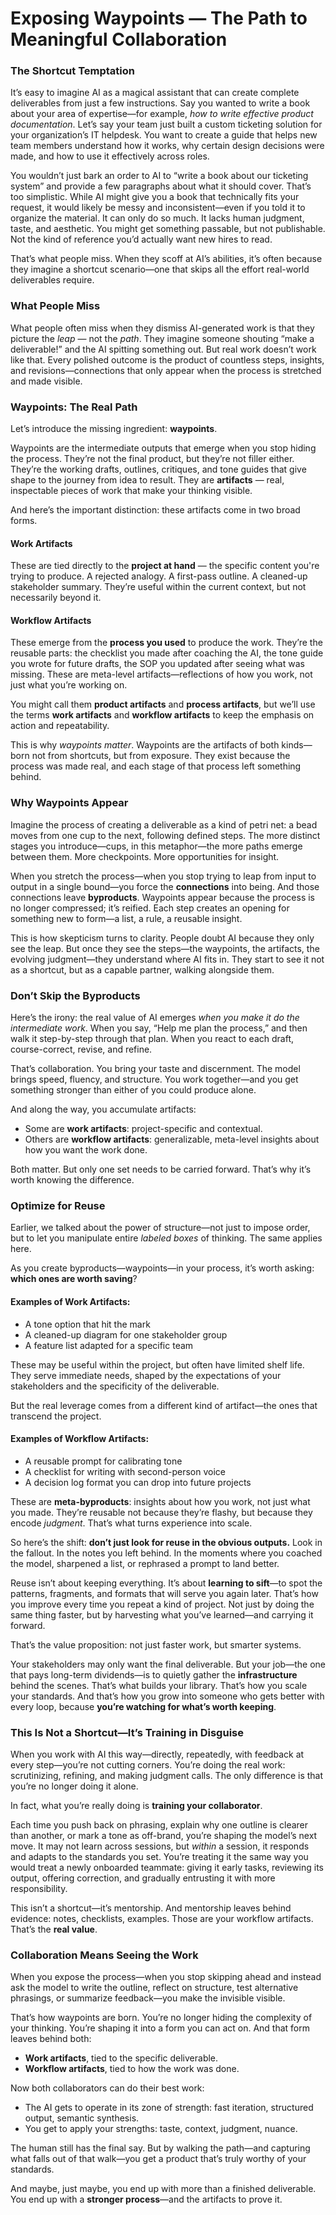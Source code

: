 # Exposing Waypoints — The Path to Meaningful Collaboration

### The Shortcut Temptation

It’s easy to imagine AI as a magical assistant that can create complete deliverables from just a few instructions. Say you wanted to write a book about your area of expertise—for example, *how to write effective product documentation*. Let’s say your team just built a custom ticketing solution for your organization’s IT helpdesk. You want to create a guide that helps new team members understand how it works, why certain design decisions were made, and how to use it effectively across roles.

You wouldn’t just bark an order to AI to “write a book about our ticketing system” and provide a few paragraphs about what it should cover. That’s too simplistic. While AI might give you a book that technically fits your request, it would likely be messy and inconsistent—even if you told it to organize the material. It can only do so much. It lacks human judgment, taste, and aesthetic. You might get something passable, but not publishable. Not the kind of reference you’d actually want new hires to read.

That’s what people miss. When they scoff at AI’s abilities, it’s often because they imagine a shortcut scenario—one that skips all the effort real-world deliverables require.

### What People Miss

What people often miss when they dismiss AI-generated work is that they picture the *leap* — not the *path*. They imagine someone shouting “make a deliverable!” and the AI spitting something out. But real work doesn’t work like that. Every polished outcome is the product of countless steps, insights, and revisions—connections that only appear when the process is stretched and made visible.

### Waypoints: The Real Path

Let’s introduce the missing ingredient: **waypoints**.

Waypoints are the intermediate outputs that emerge when you stop hiding the process. They’re not the final product, but they’re not filler either. They’re the working drafts, outlines, critiques, and tone guides that give shape to the journey from idea to result. They are **artifacts** — real, inspectable pieces of work that make your thinking visible.

And here’s the important distinction: these artifacts come in two broad forms.

#### **Work Artifacts**

These are tied directly to the **project at hand** — the specific content you're trying to produce. A rejected analogy. A first-pass outline. A cleaned-up stakeholder summary. They’re useful within the current context, but not necessarily beyond it.

#### **Workflow Artifacts**

These emerge from the **process you used** to produce the work. They’re the reusable parts: the checklist you made after coaching the AI, the tone guide you wrote for future drafts, the SOP you updated after seeing what was missing. These are meta-level artifacts—reflections of how you work, not just what you’re working on.

You might call them **product artifacts** and **process artifacts**, but we’ll use the terms **work artifacts** and **workflow artifacts** to keep the emphasis on action and repeatability.

This is why *waypoints matter*. Waypoints are the artifacts of both kinds—born not from shortcuts, but from exposure. They exist because the process was made real, and each stage of that process left something behind.

### Why Waypoints Appear

Imagine the process of creating a deliverable as a kind of petri net: a bead moves from one cup to the next, following defined steps. The more distinct stages you introduce—cups, in this metaphor—the more paths emerge between them. More checkpoints. More opportunities for insight.

When you stretch the process—when you stop trying to leap from input to output in a single bound—you force the **connections** into being. And those connections leave **byproducts**. Waypoints appear because the process is no longer compressed; it’s reified. Each step creates an opening for something new to form—a list, a rule, a reusable insight.

This is how skepticism turns to clarity. People doubt AI because they only see the leap. But once they see the steps—the waypoints, the artifacts, the evolving judgment—they understand where AI fits in. They start to see it not as a shortcut, but as a capable partner, walking alongside them.

### Don’t Skip the Byproducts

Here’s the irony: the real value of AI emerges *when you make it do the intermediate work*. When you say, “Help me plan the process,” and then walk it step-by-step through that plan. When you react to each draft, course-correct, revise, and refine.

That’s collaboration. You bring your taste and discernment. The model brings speed, fluency, and structure. You work together—and you get something stronger than either of you could produce alone.

And along the way, you accumulate artifacts:

* Some are **work artifacts**: project-specific and contextual.
* Others are **workflow artifacts**: generalizable, meta-level insights about how you want the work done.

Both matter. But only one set needs to be carried forward. That’s why it’s worth knowing the difference.

### Optimize for Reuse

Earlier, we talked about the power of structure—not just to impose order, but to let you manipulate entire *labeled boxes* of thinking. The same applies here.

As you create byproducts—waypoints—in your process, it’s worth asking: **which ones are worth saving**?

#### Examples of Work Artifacts:

* A tone option that hit the mark
* A cleaned-up diagram for one stakeholder group
* A feature list adapted for a specific team

These may be useful within the project, but often have limited shelf life. They serve immediate needs, shaped by the expectations of your stakeholders and the specificity of the deliverable.

But the real leverage comes from a different kind of artifact—the ones that transcend the project.

#### Examples of Workflow Artifacts:

* A reusable prompt for calibrating tone
* A checklist for writing with second-person voice
* A decision log format you can drop into future projects

These are **meta-byproducts**: insights about how you work, not just what you made. They’re reusable not because they’re flashy, but because they encode *judgment*. That’s what turns experience into scale.

So here’s the shift: **don’t just look for reuse in the obvious outputs.** Look in the fallout. In the notes you left behind. In the moments where you coached the model, sharpened a list, or rephrased a prompt to land better.

Reuse isn’t about keeping everything. It’s about **learning to sift**—to spot the patterns, fragments, and formats that will serve you again later. That’s how you improve every time you repeat a kind of project. Not just by doing the same thing faster, but by harvesting what you’ve learned—and carrying it forward.

That’s the value proposition: not just faster work, but smarter systems.

Your stakeholders may only want the final deliverable. But your job—the one that pays long-term dividends—is to quietly gather the **infrastructure** behind the scenes. That’s what builds your library. That’s how you scale your standards. And that’s how you grow into someone who gets better with every loop, because **you’re watching for what’s worth keeping**.

### This Is Not a Shortcut—It’s Training in Disguise

When you work with AI this way—directly, repeatedly, with feedback at every step—you’re not cutting corners. You’re doing the real work: scrutinizing, refining, and making judgment calls. The only difference is that you’re no longer doing it alone.

In fact, what you’re really doing is **training your collaborator**.

Each time you push back on phrasing, explain why one outline is clearer than another, or mark a tone as off-brand, you’re shaping the model’s next move. It may not learn across sessions, but *within* a session, it responds and adapts to the standards you set. You’re treating it the same way you would treat a newly onboarded teammate: giving it early tasks, reviewing its output, offering correction, and gradually entrusting it with more responsibility.

This isn’t a shortcut—it’s mentorship. And mentorship leaves behind evidence: notes, checklists, examples. Those are your workflow artifacts. That’s the **real value**.

### Collaboration Means Seeing the Work

When you expose the process—when you stop skipping ahead and instead ask the model to write the outline, reflect on structure, test alternative phrasings, or summarize feedback—you make the invisible visible.

That’s how waypoints are born. You’re no longer hiding the complexity of your thinking. You’re shaping it into a form you can act on. And that form leaves behind both:

* **Work artifacts**, tied to the specific deliverable.
* **Workflow artifacts**, tied to how the work was done.

Now both collaborators can do their best work:

* The AI gets to operate in its zone of strength: fast iteration, structured output, semantic synthesis.
* You get to apply your strengths: taste, context, judgment, nuance.

The human still has the final say. But by walking the path—and capturing what falls out of that walk—you get a product that’s truly worthy of your standards.

And maybe, just maybe, you end up with more than a finished deliverable. You end up with a **stronger process**—and the artifacts to prove it.
